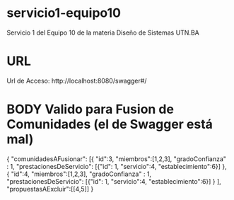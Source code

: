 # servicio1-equipo10
Servicio 1 del Equipo 10 de la materia Diseño de Sistemas UTN.BA

# URL

Url de Acceso: http://localhost:8080/swagger#/

# BODY Valido para Fusion de Comunidades (el de Swagger está mal)

{
    "comunidadesAFusionar": [{
        "id":3, 
        "miembros":[1,2,3], 
        "gradoConfianza" : 1,
        "prestacionesDeServicio": [{"id": 1, 
                                    "servicio":4, 
                                    "establecimiento":6}]
        },
        {
        "id":4, 
        "miembros":[1,2,3], 
        "gradoConfianza" : 1,
        "prestacionesDeServicio": [{"id": 1, 
                                    "servicio":4, 
                                    "establecimiento":6}]
        }
        ],
    "propuestasAExcluir":[[4,5]]
}
